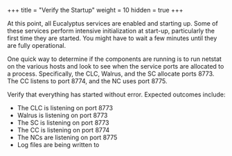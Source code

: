 +++
title = "Verify the Startup"
weight = 10
hidden = true
+++

At this point, all Eucalyptus services are enabled and starting up. Some of these services perform intensive initialization at start-up, particularly the first time they are started. You might have to wait a few minutes until they are fully operational. 

One quick way to determine if the components are running is to run netstat on the various hosts and look to see when the service ports are allocated to a process. Specifically, the CLC, Walrus, and the SC allocate ports 8773. The CC listens to port 8774, and the NC uses port 8775. 

Verify that everything has started without error. Expected outcomes include: 



* The CLC is listening on port 8773 
* Walrus is listening on port 8773 
* The SC is listening on port 8773 
* The CC is listening on port 8774 
* The NCs are listening on port 8775 
* Log files are being written to 
